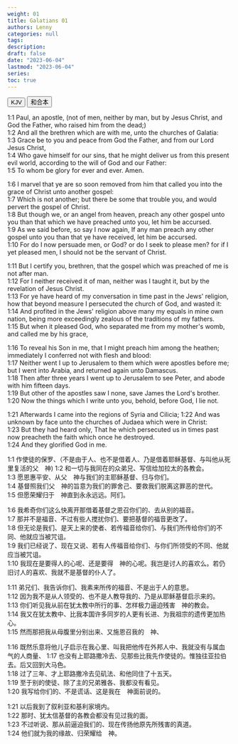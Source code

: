 ```yaml
---
weight: 01
title: Galatians 01
authors: Lenny
categories: null
tags: 
description: 
draft: false
date: "2023-06-04"
lastmod: "2023-06-04"
series:
toc: true
---
```



<!--more-->


<!-- Tab links -->
<div class="tab">
  <button class="tablinks active" onclick="tablabel(event, 'english')">KJV</button>
  <button class="tablinks" onclick="tablabel(event, 'chinese')">和合本</button>
  
</div>

<!-- Tab content -->
<div id="english" class="tabcontent" style="display:block">

1:1 Paul, an apostle, (not of men, neither by man, but by Jesus Christ, and God the Father, who raised him from the dead;)  
1:2 And all the brethren which are with me, unto the churches of Galatia:  
1:3 Grace be to you and peace from God the Father, and from our Lord Jesus Christ,  
1:4 Who gave himself for our sins, that he might deliver us from this present evil world, according to the will of God and our Father:  
1:5 To whom be glory for ever and ever. Amen.  

1:6 I marvel that ye are so soon removed from him that called you into the grace of Christ unto another gospel:  
1:7 Which is not another; but there be some that trouble you, and would pervert the gospel of Christ.  
1:8 But though we, or an angel from heaven, preach any other gospel unto you than that which we have preached unto you, let him be accursed.  
1:9 As we said before, so say I now again, If any man preach any other gospel unto you than that ye have received, let him be accursed.  
1:10 For do I now persuade men, or God? or do I seek to please men? for if I yet pleased men, I should not be the servant of Christ.  

1:11 But I certify you, brethren, that the gospel which was preached of me is not after man.  
1:12 For I neither received it of man, neither was I taught it, but by the revelation of Jesus Christ.  
1:13 For ye have heard of my conversation in time past in the Jews' religion, how that beyond measure I persecuted the church of God, and wasted it:  
1:14 And profited in the Jews' religion above many my equals in mine own nation, being more exceedingly zealous of the traditions of my fathers.  
1:15 But when it pleased God, who separated me from my mother's womb, and called me by his grace,  

1:16 To reveal his Son in me, that I might preach him among the heathen; immediately I conferred not with flesh and blood:  
1:17 Neither went I up to Jerusalem to them which were apostles before me; but I went into Arabia, and returned again unto Damascus.  
1:18 Then after three years I went up to Jerusalem to see Peter, and abode with him fifteen days.  
1:19 But other of the apostles saw I none, save James the Lord's brother.  
1:20 Now the things which I write unto you, behold, before God, I lie not.  

1:21 Afterwards I came into the regions of Syria and Cilicia;
1:22 And was unknown by face unto the churches of Judaea which were in Christ:  
1:23 But they had heard only, That he which persecuted us in times past now preacheth the faith which once he destroyed.  
1:24 And they glorified God in me.  
</div>

<div id="chinese" class="tabcontent">

1:1 作使徒的保罗、（不是由于人、也不是借着人、乃是借着耶稣基督、与叫他从死里复活的父　神)
1:2 和一切与我同在的众弟兄、写信给加拉太的各教会。  
1:3 愿恩惠平安、从父　神与我们的主耶稣基督、归与你们。  
1:4 基督照我们父　神的旨意为我们的罪舍己、要救我们脱离这罪恶的世代。  
1:5 但愿荣耀归于　神直到永永远远。阿们。  

1:6 我希奇你们这么快离开那借着基督之恩召你们的、去从别的福音。  
1:7 那并不是福音、不过有些人搅扰你们、要把基督的福音更改了。  
1:8 但无论是我们、是天上来的使者、若传福音给你们、与我们所传给你们的不同、他就应当被咒诅。  
1:9 我们已经说了、现在又说、若有人传福音给你们、与你们所领受的不同、他就应当被咒诅。  
1:10 我现在是要得人的心呢、还是要得　神的心呢。我岂是讨人的喜欢么。若仍旧讨人的喜欢、我就不是基督的仆人了。  

1:11 弟兄们、我告诉你们、我素来所传的福音、不是出于人的意思。  
1:12 因为我不是从人领受的、也不是人教导我的、乃是从耶稣基督启示来的。  
1:13 你们听见我从前在犹太教中所行的事、怎样极力逼迫残害　神的教会。  
1:14 我又在犹太教中、比我本国许多同岁的人更有长进、为我祖宗的遗传更加热心。  
1:15 然而那把我从母腹里分别出来、又施恩召我的　神、

1:16 既然乐意将他儿子启示在我心里、叫我把他传在外邦人中、我就没有与属血气的人商量、
1:17 也没有上耶路撒冷去、见那些比我先作使徒的。惟独往亚拉伯去。后又回到大马色。  
1:18 过了三年、才上耶路撒冷去见矶法、和他同住了十五天。  
1:19 至于别的使徒、除了主的兄弟雅各、我都没有看见。  
1:20 我写给你们的、不是谎话、这是我在　神面前说的。  

1:21 以后我到了叙利亚和基利家境内。  
1:22 那时、犹太信基督的各教会都没有见过我的面。  
1:23 不过听说、那从前逼迫我们的、现在传扬他原先所残害的真道。  
1:24 他们就为我的缘故、归荣耀给　神。 
</div>
